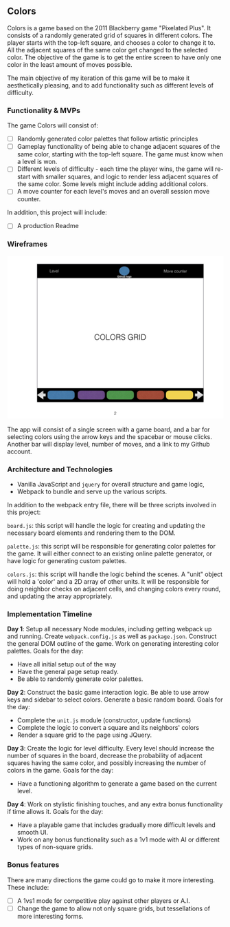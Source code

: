 ## Colors

Colors is a game based on the 2011 Blackberry game "Pixelated Plus". It consists of a randomly generated grid of squares in different colors. The player starts with the top-left square, and chooses a color to change it to. All the adjacent squares of the same color get changed to the selected color. The objective of the game is to get the entire screen to have only one color in the least amount of moves possible.

The main objective of my iteration of this game will be to make it aesthetically pleasing, and to add functionality such as different levels of difficulty.

### Functionality & MVPs

The game Colors will consist of:

- [ ] Randomly generated color palettes that follow artistic principles
- [ ] Gameplay functionality of being able to change adjacent squares of the same color, starting with the top-left square. The game must know when a level is won.
- [ ] Different levels of difficulty - each time the player wins, the game will re-start with smaller squares, and logic to render less adjacent squares of the same color. Some levels might include adding additional colors.
- [ ] A move counter for each level's moves and an overall session move counter.

In addition, this project will include:

- [ ] A production Readme

### Wireframes

![wireframes](docs/colors.jpeg)

The app will consist of a single screen with a game board, and a bar for selecting colors using the arrow keys and the spacebar or mouse clicks. Another bar will display level, number of moves, and a link to my Github account.


### Architecture and Technologies

- Vanilla JavaScript and `jquery` for overall structure and game logic,
- Webpack to bundle and serve up the various scripts.

In addition to the webpack entry file, there will be three scripts involved in this project:

`board.js`: this script will handle the logic for creating and updating the necessary board elements and rendering them to the DOM.

`palette.js`: this script will be responsible for generating color palettes for the game. It will either connect to an existing online palette generator, or have logic for generating custom palettes.

`colors.js`: this script will handle the logic behind the scenes. A "unit" object will hold a 'color' and a 2D array of other units. It will be responsible for doing neighbor checks on adjacent cells, and changing colors every round, and updating the array appropriately.

### Implementation Timeline

**Day 1**: Setup all necessary Node modules, including getting webpack up and running. Create `webpack.config.js` as well as `package.json`. Construct the general DOM outline of the game. Work on generating interesting color palettes. Goals for the day:

- Have all initial setup out of the way
- Have the general page setup ready.
- Be able to randomly generate color palettes.


**Day 2**: Construct the basic game interaction logic. Be able to use arrow keys and sidebar to select colors. Generate a basic random board. Goals for the day:

- Complete the `unit.js` module (constructor, update functions)
- Complete the logic to convert a square and its neighbors' colors
- Render a square grid to the page using JQuery.

**Day 3**: Create the logic for level difficulty. Every level should increase the number of squares in the board, decrease the probability of adjacent squares having the same color, and possibly increasing the number of colors in the game. Goals for the day:

- Have a functioning algorithm to generate a game based on the current level.

**Day 4**: Work on stylistic finishing touches, and any extra bonus functionality if time allows it. Goals for the day:

- Have a playable game that includes gradually more difficult levels and smooth UI.
- Work on any bonus functionality such as a 1v1 mode with AI or different types of non-square grids.

### Bonus features

There are many directions the game could go to make it more interesting. These include:

- [ ] A 1vs1 mode for competitive play against other players or A.I.  
- [ ] Change the game to allow not only square grids, but tessellations of more interesting forms.
